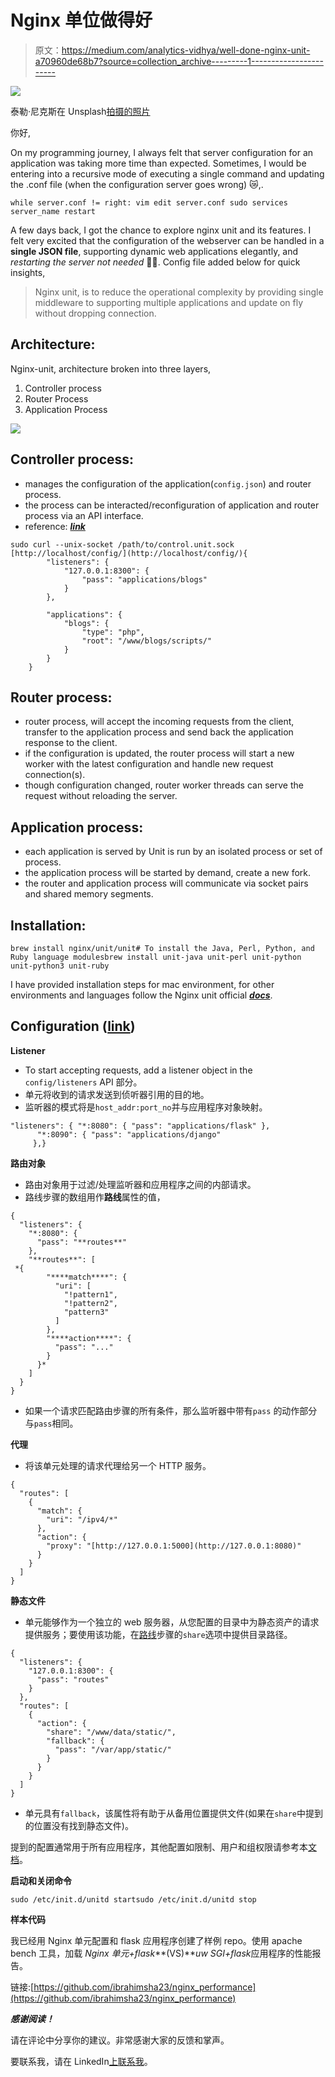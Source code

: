 # Nginx 单位做得好

> 原文：<https://medium.com/analytics-vidhya/well-done-nginx-unit-a70960de68b7?source=collection_archive---------1----------------------->

![](img/6fa87068be8f78b3fc0a82d8d42bfbba.png)

泰勒·尼克斯在 Unsplash[拍摄的照片](https://unsplash.com?utm_source=medium&utm_medium=referral)

你好<coders>,</coders>

On my programming journey, I always felt that server configuration for an application was taking more time than expected. Sometimes, I would be entering into a recursive mode of executing a single command and updating the .conf file (when the configuration server goes wrong) 😿,.

```
while server.conf != right: vim edit server.conf sudo services server_name restart
```

A few days back, I got the chance to explore nginx unit and its features. I felt very excited that the configuration of the webserver can be handled in a **single JSON file**, supporting dynamic web applications elegantly, and *restarting the server not needed* 👏👏. Config file added below for quick insights,

> Nginx unit, is to reduce the operational complexity by providing single middleware to supporting multiple applications and update on fly without dropping connection.

## Architecture:

Nginx-unit, architecture broken into three layers,

1.  Controller process
2.  Router Process
3.  Application Process

![](img/74ac301944608976d782c0994734e4a6.png)

## Controller process:

*   manages the configuration of the application(`config.json`) and router process.
*   the process can be interacted/reconfiguration of application and router process via an API interface.
*   reference: [***link***](https://unit.nginx.org/configuration/#configuration-management)

```
sudo curl --unix-socket /path/to/control.unit.sock [http://localhost/config/](http://localhost/config/){
        "listeners": {
            "127.0.0.1:8300": {
                "pass": "applications/blogs"
            }
        },

        "applications": {
            "blogs": {
                "type": "php",
                "root": "/www/blogs/scripts/"
            }
        }
    }
```

## Router process:

*   router process, will accept the incoming requests from the client, transfer to the application process and send back the application response to the client.
*   if the configuration is updated, the router process will start a new worker with the latest configuration and handle new request connection(s).
*   though configuration changed, router worker threads can serve the request without reloading the server.

## Application process:

*   each application is served by Unit is run by an isolated process or set of process.
*   the application process will be started by demand, create a new fork.
*   the router and application process will communicate via socket pairs and shared memory segments.

## Installation:

```
brew install nginx/unit/unit# To install the Java, Perl, Python, and Ruby language modulesbrew install unit-java unit-perl unit-python unit-python3 unit-ruby
```

I have provided installation steps for mac environment, for other environments and languages follow the Nginx unit official [***docs***](https://unit.nginx.org/installation/).

## Configuration ([link](https://unit.nginx.org/configuration/#matching-conditions))

**Listener**

*   To start accepting requests, add a listener object in the `config/listeners` API 部分。
*   单元将收到的请求发送到侦听器引用的目的地。
*   监听器的模式将是`host_addr:port_no`并与应用程序对象映射。

```
"listeners": { "*:8080": { "pass": "applications/flask" },
      "*:8090": { "pass": "applications/django"
     },}
```

**路由对象**

*   路由对象用于过滤/处理监听器和应用程序之间的内部请求。
*   路线步骤的数组用作**路线**属性的值，

```
{
  "listeners": {
    "*:8080": {
      "pass": "**routes**"
    },
    "**routes**": [
 *{
        "****match****": {
          "uri": [
            "!pattern1",
            "!pattern2",
            "pattern3"
          ]
        },
        "****action****": {
          "pass": "..."
        }
      }*
    ]
  }
}
```

*   如果一个请求匹配路由步骤的所有条件，那么监听器中带有`pass` 的动作部分与`pass`相同。

**代理**

*   将该单元处理的请求代理给另一个 HTTP 服务。

```
{
  "routes": [
    {
      "match": {
        "uri": "/ipv4/*"
      },
      "action": {
        "proxy": "[http://127.0.0.1:5000](http://127.0.0.1:8080)"
      }
    }
  ]
}
```

**静态文件**

*   单元能够作为一个独立的 web 服务器，从您配置的目录中为静态资产的请求提供服务；要使用该功能，在[路线](https://unit.nginx.org/configuration/#configuration-routes)步骤的`share`选项中提供目录路径。

```
{
  "listeners": {
    "127.0.0.1:8300": {
      "pass": "routes"
    }
  },
  "routes": [
    {
      "action": {
        "share": "/www/data/static/",
        "fallback": {
          "pass": "/var/app/static/"
        }
      }
    }
  ]
}
```

*   单元具有`fallback`，该属性将有助于从备用位置提供文件(如果在`share`中提到的位置没有找到静态文件)。

提到的配置通常用于所有应用程序，其他配置如限制、用户和组权限请参考本[文档](https://unit.nginx.org/configuration/#)。

**启动和关闭命令**

```
sudo /etc/init.d/unitd startsudo /etc/init.d/unitd stop
```

**样本代码**

我已经用 Nginx 单元配置和 flask 应用程序创建了样例 repo。使用 apache bench 工具，加载 *Nginx 单元+flask***(VS)***uw SGI+flask*应用程序的性能报告。

链接:[https://github.com/ibrahimsha23/nginx_performance](https://github.com/ibrahimsha23/nginx_performance)

***感谢阅读！***

请在评论中分享你的建议。非常感谢大家的反馈和掌声。

要联系我，请在 LinkedIn[上联系我](https://www.linkedin.com/in/ibrahimshak/)。
